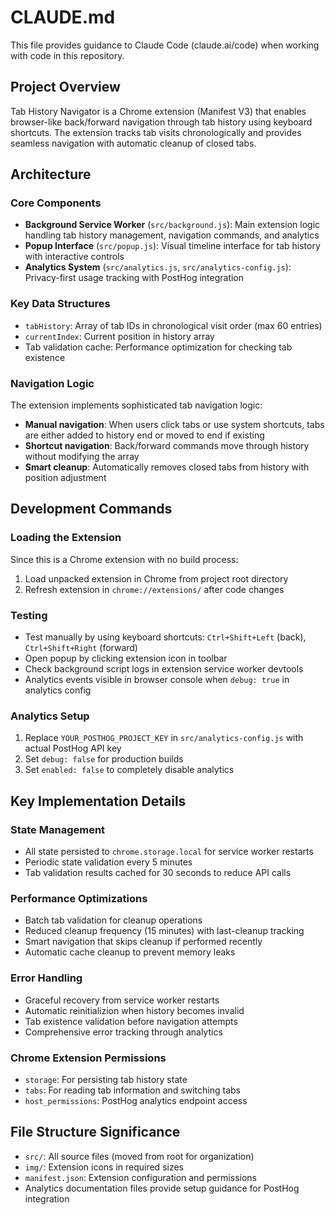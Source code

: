 # CLAUDE.md

This file provides guidance to Claude Code (claude.ai/code) when working with code in this repository.

## Project Overview
Tab History Navigator is a Chrome extension (Manifest V3) that enables browser-like back/forward navigation through tab history using keyboard shortcuts. The extension tracks tab visits chronologically and provides seamless navigation with automatic cleanup of closed tabs.

## Architecture

### Core Components
- **Background Service Worker** (`src/background.js`): Main extension logic handling tab history management, navigation commands, and analytics
- **Popup Interface** (`src/popup.js`): Visual timeline interface for tab history with interactive controls
- **Analytics System** (`src/analytics.js`, `src/analytics-config.js`): Privacy-first usage tracking with PostHog integration

### Key Data Structures
- `tabHistory`: Array of tab IDs in chronological visit order (max 60 entries)
- `currentIndex`: Current position in history array
- Tab validation cache: Performance optimization for checking tab existence

### Navigation Logic
The extension implements sophisticated tab navigation logic:
- **Manual navigation**: When users click tabs or use system shortcuts, tabs are either added to history end or moved to end if existing
- **Shortcut navigation**: Back/forward commands move through history without modifying the array
- **Smart cleanup**: Automatically removes closed tabs from history with position adjustment

## Development Commands

### Loading the Extension
Since this is a Chrome extension with no build process:
1. Load unpacked extension in Chrome from project root directory
2. Refresh extension in `chrome://extensions/` after code changes

### Testing
- Test manually by using keyboard shortcuts: `Ctrl+Shift+Left` (back), `Ctrl+Shift+Right` (forward)
- Open popup by clicking extension icon in toolbar
- Check background script logs in extension service worker devtools
- Analytics events visible in browser console when `debug: true` in analytics config

### Analytics Setup
1. Replace `YOUR_POSTHOG_PROJECT_KEY` in `src/analytics-config.js` with actual PostHog API key
2. Set `debug: false` for production builds
3. Set `enabled: false` to completely disable analytics

## Key Implementation Details

### State Management
- All state persisted to `chrome.storage.local` for service worker restarts
- Periodic state validation every 5 minutes
- Tab validation results cached for 30 seconds to reduce API calls

### Performance Optimizations
- Batch tab validation for cleanup operations
- Reduced cleanup frequency (15 minutes) with last-cleanup tracking
- Smart navigation that skips cleanup if performed recently
- Automatic cache cleanup to prevent memory leaks

### Error Handling
- Graceful recovery from service worker restarts
- Automatic reinitializion when history becomes invalid
- Tab existence validation before navigation attempts
- Comprehensive error tracking through analytics

### Chrome Extension Permissions
- `storage`: For persisting tab history state
- `tabs`: For reading tab information and switching tabs
- `host_permissions`: PostHog analytics endpoint access

## File Structure Significance
- `src/`: All source files (moved from root for organization) 
- `img/`: Extension icons in required sizes
- `manifest.json`: Extension configuration and permissions
- Analytics documentation files provide setup guidance for PostHog integration